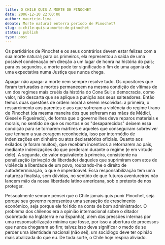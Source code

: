 ```yaml
---
title: O CHILE QUIS A MORTE DE PINOCHET
date: 2006-12-10 22:00:00
author: mauricio.lima
debate: Morte natural enterra período de Pinochet?
slug: o-chile-quis-a-morte-de-pinochet
status: publish 
type: post
---
```


  

  

  

Os partidários de Pinochet e os seus contrários devem estar felizes com a sua morte natural; para os primeiros, ela representou a saída de uma possível condenação em direção a um lugar de honra na história do país; para os segundos, a morte pode ter significado o fim de uma agonia de uma expectativa numa Justiça que nunca chega.  

  

  

Apagar não apaga: a morte nem sempre resolve tudo. Os opositores que foram torturados e mortos permanecem na mesma condição de vítimas de um dos regimes mais cruéis da história do Cone Sul; a democracia, como valor, não descarta que se aplique a punição aos seus salteadores. Então temos duas questões de ordem moral a serem resolvidas: a primeira, o ressarcimento aos parentes e aos que sofreram a violência do regime tirano de Pinochet (da mesma maneira dos que sofreram nas mãos de Médici, Giesel e Figueiredo), de forma que o governo lhes deve reparos materiais e morais, no sentido de que os mortos e os "desaparecidos" deixem essa condição para se tornarem mártires e aqueles que conseguiram sobreviver que tenham a sua coragem reconhecida, isso por intermédio de indenizações em dinheiro ou atos declaratórios oficiais. Quanto aos exilados (e foram muitos), que recebam incentivos a retornarem ao país, mediante indenizações do que perderam durante o regime (e em virtude dele). A segunda, de valor equivalente à primeira, consistente na penalização (privação da liberdade) daqueles que suprimiram com atos de violência a liberdade de um povo, roubando-lhe o direito de autodeterminação, o que é imperdoável. Essa responsabilização tem uma natureza finalista, sem dúvidas, no sentido de que futuros aventureiros não lancem mão da nossa liberdade latino americana, sob o pretexto de nos proteger.  

  

  

Pessoalmente sempre pensei que o Chile jamais quis punir Pinochet, seja porque seu governo representou uma sensação de crescimento econômico, seja porque ele foi tido na conta de bom administrador. O problema dos chilenos era a opinião internacional sobre o ditador (sobretudo na Inglaterra e na Espanha), além das pressões internas por uma responsabilização mínima que fosse, por isso a abertura de processos que nunca chegaram ao fim; talvez isso deva significar o medo de se perder uma identidade nacional (não sei), um sociólogo deve ter opinião mais abalizada do que eu. De toda sorte, o Chile hoje respira aliviado.

